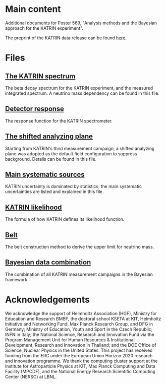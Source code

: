 # Main content
Additional documents for Poster 569, "Analysis methods and the Bayesian approach for the KATRIN experiment".

The preprint of the KATRIN data release can be found [here](https://www.katrin.kit.edu/publikationen/PREPRINT_Direct_neutrino_mass_measurement_based_on_259_days_of_KATRIN_data.pdf).

# Files
## [The KATRIN spectrum](The%20KATRIN%20spectrum.pdf)
The beta decay spectrum for the KATRIN experiment, and the measured integrated spectrum. A neutrino mass dependency can be found in this file.

## [Detector response](Detector%20response.pdf)
The response function for the KATRIN spectrometer.

## [The shifted analyzing plane](The%20shifted%20analyzing%20plane.pdf)
Starting from KATRIN's third measurement campaign, a shifted analyzing plane was adopted as the default field configuration to suppress background. Details can be found in this file.

## [Main systematic sources](Main%20systematic%20sources.pdf)
KATRIN uncertainty is dominated by statistics; the main systematic uncertainties are listed and explained in this file.

## [KATRIN likelihood](KATRIN%20likelihood.pdf)
The formula of how KATRIN defines its likelihood function.

## [Belt](Belt.pdf)
The belt construction method to derive the upper limit for neutrino mass.

## [Bayesian data combination](Bayesian%20data%20combination.pdf)
The combination of all KATRIN measurement campaigns in the Bayesian framework.

# Acknowledgements
We acknowledge the support of Helmholtz Association (HGF), Ministry for Education and Research BMBF, the doctoral school KSETA at KIT, Helmholtz Initiative and Networking Fund, Max Planck Research Group, and DFG in Germany; Ministry of Education, Youth and Sport in the Czech Republic; INFN in Italy; the National Science, Research and Innovation Fund via the Program Management Unit for Human Resources & Institutional Development, Research and Innovation in Thailand; and the DOE Office of Science, Nuclear Physics in the United States. This project has received funding from the ERC under the European Union Horizon 2020 research and innovation programme. We thank the computing cluster support at the Institute for Astroparticle Physics at KIT, Max Planck Computing and Data Facility (MPCDF), and the National Energy Research Scientific Computing Center (NERSC) at LBNL.

